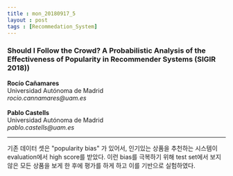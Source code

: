 ```yaml
---
title : mon_20180917_5
layout : post
tags : [Recommedation_System]
---
```


<h3>Should I Follow the Crowd? A Probabilistic Analysis of the Effectiveness of Popularity in Recommender Systems (SIGIR 2018))</h3>


<p>
<b>Rocío Cañamares </b><br/>
Universidad Autónoma de Madrid <br/>
<em>rocio.cannamares@uam.es</em><br/><br/>
<b>Pablo Castells </b><br/>
Universidad Autónoma de Madrid <br/>
<em>pablo.castells@uam.es</em></p>

<hr />
<p>
 기존 데이터 셋은 "popularity bias" 가 있어서, 인기있는 상품을 추천하는 시스템이 evaluation에서 high score를 받았다. 이런 bias를 극복하기 위해 test set에서 보지 않은 모든 상품을 보게 한 후에 평가를 하게 하고 이를 기반으로 실험하였다.
</p>